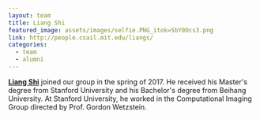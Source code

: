 ```yaml
---
layout: team
title: Liang Shi
featured_image: assets/images/selfie.PNG_itok=5bY0Ocs3.png
link: http://people.csail.mit.edu/liangs/
categories:
  - team
  - alumni
---
```

**[Liang Shi](http://people.csail.mit.edu/liangs/)** joined our group in the spring of 2017. He received his Master's degree from Stanford University and his Bachelor's degree from Beihang University. At Stanford University, he worked in the Computational Imaging Group directed by Prof. Gordon Wetzstein.